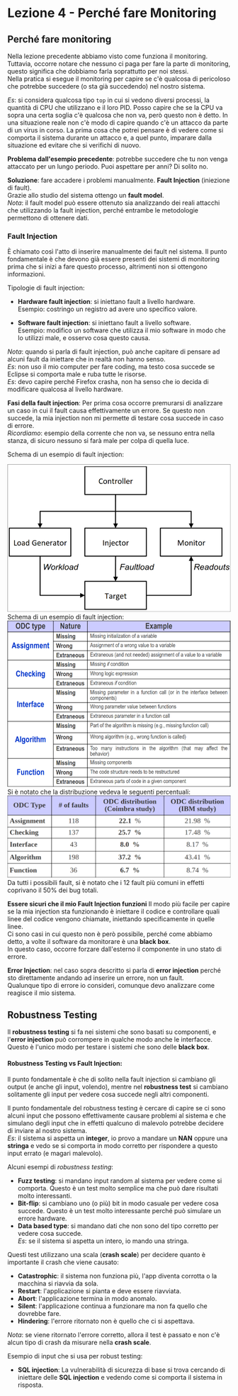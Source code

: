 # Lezione 4 - Perché fare Monitoring
## Perché fare monitoring
Nella lezione precedente abbiamo visto come funziona il monitoring. Tuttavia, occorre notare che nessuno ci paga per fare la parte di monitoring, questo significa che dobbiamo farla soprattutto per noi stessi.  
Nella pratica si esegue il monitoring per capire se c'è qualcosa di pericoloso che potrebbe succedere (o sta già succedendo) nel nostro sistema.  

*Es*: si considera qualcosa tipo `top` in cui si vedono diversi processi, la quantità di CPU che utilizzano e il loro PID. Posso capire che se la CPU va sopra una certa soglia c'è qualcosa che non va, però questo non è detto. In una situazione reale non c'è modo di capire quando c'è un attacco da parte di un virus in corso. La prima cosa che potrei pensare è di vedere come si comporta il sistema durante un attacco e, a quel punto, imparare dalla situazione ed evitare che si verifichi di nuovo.

**Problema dall'esempio precedente**: potrebbe succedere che tu non venga attaccato per un lungo periodo. Puoi aspettare per anni? Di solito no.

**Soluzione**: fare accadere i problemi manualmente. **Fault Injection** (iniezione di fault).  
Grazie allo studio del sistema ottengo un **fault model**.  
*Nota*: il fault model può essere ottenuto sia analizzando dei reali attacchi che utilizzando la fault injection, perché entrambe le metodologie permettono di ottenere dati.

### Fault Injection

È chiamato così l'atto di inserire manualmente dei fault nel sistema. Il punto fondamentale è che devono già essere presenti dei sistemi di monitoring prima che si inizi a fare questo processo, altrimenti non si ottengono informazioni.

Tipologie di fault injection:

- **Hardware fault injection**: si iniettano fault a livello hardware.  
  Esempio: costringo un registro ad avere uno specifico valore.
  
- **Software fault injection**: si iniettano fault a livello software.  
  Esempio: modifico un software che utilizza il mio software in modo che lo utilizzi male, e osservo cosa questo causa.

*Nota*: quando si parla di fault injection, può anche capitare di pensare ad alcuni fault da iniettare che in realtà non hanno senso.  
*Es*: non uso il mio computer per fare coding, ma testo cosa succede se Eclipse si comporta male e ruba tutte le risorse.  
*Es*: devo capire perché Firefox crasha, non ha senso che io decida di modificare qualcosa al livello hardware.

**Fasi della fault injection**:
Per prima cosa occorre premurarsi di analizzare un caso in cui il fault causa effettivamente un errore. Se questo non succede, la mia injection non mi permette di testare cosa succede in caso di errore.  
*Ricordiamo*: esempio della corrente che non va, se nessuno entra nella stanza, di sicuro nessuno si farà male per colpa di quella luce.

Schema di un esempio di fault injection:

![Fault Injection](../Screenshots//2024-10-04-145939_hyprshot.png)
Schema di un esempio di fault injection:
![FaultAnalysis](../Screenshots/software_fault)
Si è notato che la distribuzione vedeva le seguenti percentuali:
![FaultAnalysis](../Screenshots/software_fault_distribution)
Da tutti i possibili fault, si è notato che i 12 fault più comuni in effetti coprivano il 50% dei bug totali.

**Essere sicuri che il mio Fault Injection funzioni**
Il modo più facile per capire se la mia injection sta funzionando è iniettare il codice e controllare quali linee del codice vengono chiamate, iniettando specificamente in quelle linee.  
Ci sono casi in cui questo non è però possibile, perché come abbiamo detto, a volte il software da monitorare è una **black box**.  
In questo caso, occorre forzare dall'esterno il componente in uno stato di errore.

**Error Injection**: nel caso sopra descritto si parla di **error injection** perché sto direttamente andando ad inserire un errore, non un fault.  
Qualunque tipo di errore io consideri, comunque devo analizzare come reagisce il mio sistema.

## Robustness Testing

Il **robustness testing** si fa nei sistemi che sono basati su componenti, e l'**error injection** può corrompere in qualche modo anche le interfacce. Questo è l'unico modo per testare i sistemi che sono delle **black box**.
#### Robustness Testing vs Fault Injection:
Il punto fondamentale è che di solito nella fault injection si cambiano gli output (e anche gli input, volendo), mentre nel **robustness test** si cambiano solitamente gli input per vedere cosa succede negli altri componenti.

Il punto fondamentale del robustness testing è cercare di capire se ci sono alcuni input che possono effettivamente causare problemi al sistema e che simulano degli input che in effetti qualcuno di malevolo potrebbe decidere di inviare al nostro sistema.  
*Es*: il sistema si aspetta un **integer**, io provo a mandare un **NAN** oppure una **stringa** e vedo se si comporta in modo corretto per rispondere a questo input errato (e magari malevolo).

Alcuni esempi di *robustness testing*:
- **Fuzz testing**: si mandano input random al sistema per vedere come si comporta. Questo è un test molto semplice ma che può dare risultati molto interessanti.
- **Bit-flip**: si cambiano uno (o più) bit in modo casuale per vedere cosa succede. Questo è un test molto interessante perché può simulare un errore hardware.
- **Data based type**: si mandano dati che non sono del tipo corretto per vedere cosa succede.  
  *Es*: se il sistema si aspetta un intero, io mando una stringa.

Questi test utilizzano una scala (**crash scale**) per decidere quanto è importante il crash che viene causato:

- **Catastrophic**: il sistema non funziona più, l'app diventa corrotta o la macchina si riavvia da sola.
- **Restart**: l'applicazione si pianta e deve essere riavviata.
- **Abort**: l'applicazione termina in modo anomalo.
- **Silent**: l'applicazione continua a funzionare ma non fa quello che dovrebbe fare.
- **Hindering**: l'errore ritornato non è quello che ci si aspettava.

*Nota*: se viene ritornato l'errore corretto, allora il test è passato e non c'è alcun tipo di crash da misurare nella **crash scale**.

Esempio di input che si usa per robust testing:
- **SQL injection**: La vulnerabilità di sicurezza di base si trova cercando di iniettare delle **SQL injection** e vedendo come si comporta il sistema in risposta.
